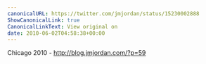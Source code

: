 ```yaml
---
canonicalURL: https://twitter.com/jmjordan/status/15230002888
ShowCanonicalLink: true
CanonicalLinkText: View original on
date: 2010-06-02T04:58:38+00:00
---
```

Chicago 2010 - http://blog.jmjordan.com/?p=59